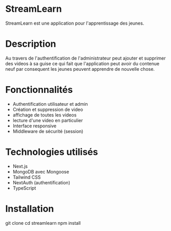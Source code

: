 # StreamLearn

StreamLearn est une application pour l'apprentissage des jeunes.

# Description

Au travers de l'authentification de l'administrateur peut ajouter et supprimer des videos à sa guise ce qui fait que 
l'application peut avoir du contenue neuf par consequent les jeunes peuvent apprendre de nouvelle chose.

# Fonctionnalités

- Authentification utilisateur et admin
- Création et suppression de video
- affichage de toutes les videos
- lecture d'une video en particulier
- Interface responsive
- Middleware de sécurité (session)

# Technologies utilisés

- Next.js
- MongoDB avec Mongoose
- Tailwind CSS
- NextAuth (authentification)
- TypeScript

# Installation 

git clone 
cd streamlearn
npm install
